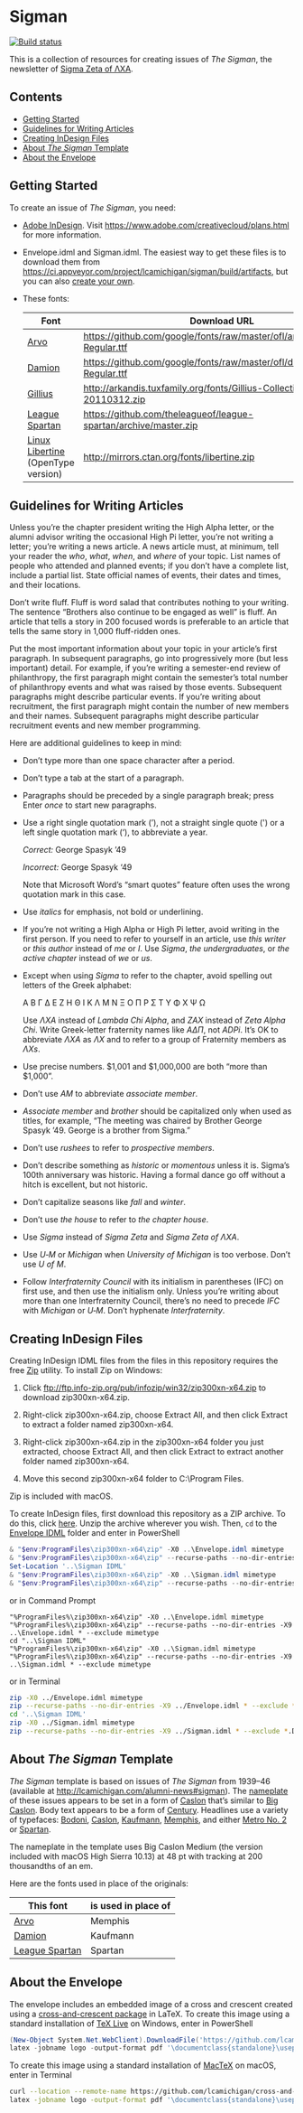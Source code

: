 # Sigman

[![Build status](https://ci.appveyor.com/api/projects/status/91u8bs1bmmv0jwn4?svg=true)](https://ci.appveyor.com/project/lcamichigan/sigman)

This is a collection of resources for creating issues of _The Sigman_, the
newsletter of [Sigma Zeta of ΛΧΑ](http://lcamichigan.com).

## Contents

* [Getting Started](#getting-started)
* [Guidelines for Writing Articles](#guidelines-for-writing-articles)
* [Creating InDesign Files](#creating-indesign-files)
* [About _The Sigman_ Template](#about-the-sigman-template)
* [About the Envelope](#about-the-envelope)

## Getting Started

To create an issue of _The Sigman_, you need:

* [Adobe InDesign](https://www.adobe.com/products/indesign.html). Visit
  https://www.adobe.com/creativecloud/plans.html for more information.

* Envelope.idml and Sigman.idml. The easiest way to get these files is to
  download them from
  https://ci.appveyor.com/project/lcamichigan/sigman/build/artifacts, but you
  can also [create your own](#creating-indesign-files).

* These fonts:

  | Font                                                                     | Download URL                                                             |
  |--------------------------------------------------------------------------|--------------------------------------------------------------------------|
  | [Arvo](https://fonts.google.com/specimen/Arvo)                           | https://github.com/google/fonts/raw/master/ofl/arvo/Arvo-Regular.ttf     |
  | [Damion](https://fonts.google.com/specimen/Damion)                       | https://github.com/google/fonts/raw/master/ofl/damion/Damion-Regular.ttf |
  | [Gillius](http://arkandis.tuxfamily.org/adffonts.html)                   | http://arkandis.tuxfamily.org/fonts/Gillius-Collection-20110312.zip      |
  | [League Spartan](https://www.theleagueofmoveabletype.com/league-spartan) | https://github.com/theleagueof/league-spartan/archive/master.zip         |
  | [Linux Libertine](http://www.linuxlibertine.org) (OpenType version)      | http://mirrors.ctan.org/fonts/libertine.zip                              |

## Guidelines for Writing Articles

Unless you’re the chapter president writing the High Alpha letter, or the alumni
advisor writing the occasional High Pi letter, you’re not writing a letter;
you’re writing a news article. A news article must, at minimum, tell your reader
the _who_, _what_, _when_, and _where_ of your topic. List names of people who
attended and planned events; if you don’t have a complete list, include a
partial list. State official names of events, their dates and times, and their
locations.

Don’t write fluff. Fluff is word salad that contributes nothing to your writing.
The sentence “Brothers also continue to be engaged as well” is fluff. An article
that tells a story in 200 focused words is preferable to an article that tells
the same story in 1,000 fluff-ridden ones.

Put the most important information about your topic in your article’s first
paragraph. In subsequent paragraphs, go into progressively more (but less
important) detail. For example, if you’re writing a semester-end review of
philanthropy, the first paragraph might contain the semester’s total number of
philanthropy events and what was raised by those events. Subsequent paragraphs
might describe particular events. If you’re writing about recruitment, the first
paragraph might contain the number of new members and their names. Subsequent
paragraphs might describe particular recruitment events and new member
programming.

Here are additional guidelines to keep in mind:

* Don’t type more than one space character after a period.

* Don’t type a tab at the start of a paragraph.

* Paragraphs should be preceded by a single paragraph break; press Enter _once_
  to start new paragraphs.

* Use a right single quotation mark (’), not a straight single quote (') or a
  left single quotation mark (‘), to abbreviate a year.

  _Correct:_ George Spasyk&nbsp;’49

  _Incorrect:_ George Spasyk&nbsp;‘49

  Note that Microsoft Word’s “smart quotes” feature often uses the wrong
  quotation mark in this case.

* Use _italics_ for emphasis, not bold or underlining.

* If you’re not writing a High Alpha or High Pi letter, avoid writing in the
  first person. If you need to refer to yourself in an article, use _this
  writer_ or _this author_ instead of _me_ or _I_. Use _Sigma_, _the
  undergraduates_, or _the active chapter_ instead of _we_ or _us_.

* Except when using _Sigma_ to refer to the chapter, avoid spelling out letters
  of the Greek alphabet:

  Α Β Γ Δ Ε Ζ Η Θ Ι Κ Λ Μ Ν Ξ Ο Π Ρ Σ Τ Υ Φ Χ Ψ Ω

  Use _ΛΧΑ_ instead of _Lambda Chi Alpha_, and _ZAX_ instead of _Zeta Alpha
  Chi_. Write Greek-letter fraternity names like _ΑΔΠ_, not _ADPi_. It’s OK to
  abbreviate _ΛΧΑ_ as _ΛΧ_ and to refer to a group of Fraternity members as
  _ΛΧs_.

* Use precise numbers. $1,001 and $1,000,000 are both “more than $1,000”.

* Don’t use _AM_ to abbreviate _associate member_.

* _Associate member_ and _brother_ should be capitalized only when used as
  titles, for example, “The meeting was chaired by Brother George
  Spasyk&nbsp;’49. George is a brother from Sigma.”

* Don’t use _rushees_ to refer to _prospective members_.

* Don’t describe something as _historic_ or _momentous_ unless it is. Sigma’s
  100th anniversary was historic. Having a formal dance go off without a hitch
  is excellent, but not historic.

* Don’t capitalize seasons like _fall_ and _winter_.

* Don’t use _the house_ to refer to _the chapter house_.

* Use _Sigma_ instead of _Sigma Zeta_ and _Sigma Zeta of ΛΧΑ_.

* Use _U&#x2011;M_ or _Michigan_ when _University of Michigan_ is too verbose.
  Don’t use _U of M_.

* Follow _Interfraternity Council_ with its initialism in parentheses (IFC) on
  first use, and then use the initialism only. Unless you’re writing about more
  than one Interfraternity Council, there’s no need to precede _IFC_ with
  _Michigan_ or _U&#x2011;M_. Don’t hyphenate _Interfraternity_.

## Creating InDesign Files

Creating InDesign IDML files from the files in this repository requires the free
[Zip](http://www.info-zip.org/Zip.html) utility. To install Zip on Windows:

1. Click ftp://ftp.info-zip.org/pub/infozip/win32/zip300xn-x64.zip to download
   zip300xn-x64.zip.

2. Right-click zip300xn-x64.zip, choose Extract All, and then click Extract to
   extract a folder named zip300xn-x64.

3. Right-click zip300xn-x64.zip in the zip300xn-x64 folder you just extracted,
   choose Extract All, and then click Extract to extract another folder named
   zip300xn-x64.

4. Move this second zip300xn-x64 folder to C:\Program Files.

Zip is included with macOS.

To create InDesign files, first download this repository as a ZIP archive. To do
this, click [here](https://github.com/lcamichigan/sigman/archive/master.zip).
Unzip the archive wherever you wish. Then, `cd` to the
[Envelope IDML](Envelope%20IDML) folder and enter in PowerShell

```powershell
& "$env:ProgramFiles\zip300xn-x64\zip" -X0 ..\Envelope.idml mimetype
& "$env:ProgramFiles\zip300xn-x64\zip" --recurse-paths --no-dir-entries -X9 ..\Envelope.idml * --exclude mimetype
Set-Location '..\Sigman IDML'
& "$env:ProgramFiles\zip300xn-x64\zip" -X0 ..\Sigman.idml mimetype
& "$env:ProgramFiles\zip300xn-x64\zip" --recurse-paths --no-dir-entries -X9 ..\Sigman.idml * --exclude mimetype
```

or in Command Prompt

```batch
"%ProgramFiles%\zip300xn-x64\zip" -X0 ..\Envelope.idml mimetype
"%ProgramFiles%\zip300xn-x64\zip" --recurse-paths --no-dir-entries -X9 ..\Envelope.idml * --exclude mimetype
cd "..\Sigman IDML"
"%ProgramFiles%\zip300xn-x64\zip" -X0 ..\Sigman.idml mimetype
"%ProgramFiles%\zip300xn-x64\zip" --recurse-paths --no-dir-entries -X9 ..\Sigman.idml * --exclude mimetype
```

or in Terminal

```sh
zip -X0 ../Envelope.idml mimetype
zip --recurse-paths --no-dir-entries -X9 ../Envelope.idml * --exclude *.DS_Store mimetype
cd '..\Sigman IDML'
zip -X0 ../Sigman.idml mimetype
zip --recurse-paths --no-dir-entries -X9 ../Sigman.idml * --exclude *.DS_Store mimetype
```

## About _The Sigman_ Template

_The Sigman_ template is based on issues of _The Sigman_ from 1939–46 (available
at http://lcamichigan.com/alumni-news#sigman). The
[nameplate](https://en.wikipedia.org/wiki/Nameplate_(publishing)) of these
issues appears to be set in a form of
[Caslon](https://en.wikipedia.org/wiki/Caslon) that’s similar to
[Big Caslon](https://store.typenetwork.com/foundry/cartercone/fonts/big-caslon/regular).
Body text appears to be a form of
[Century](https://en.wikipedia.org/wiki/Century_type_family). Headlines use a
variety of typefaces: [Bodoni](https://en.wikipedia.org/wiki/Bodoni),
[Caslon](https://en.wikipedia.org/wiki/Caslon),
[Kaufmann](https://en.wikipedia.org/wiki/Kaufmann_(typeface)),
[Memphis](https://en.wikipedia.org/wiki/Memphis_(typeface)), and either
[Metro No. 2](https://en.wikipedia.org/wiki/Metro_(typeface)) or
[Spartan](https://en.wikipedia.org/wiki/Spartan_(typeface)).

The nameplate in the template uses Big Caslon Medium (the version included with
macOS High Sierra 10.13) at 48&nbsp;pt with tracking at 200 thousandths of an
em.

Here are the fonts used in place of the originals:

| This font                                                                | is used in place of  |
|--------------------------------------------------------------------------|----------------------|
| [Arvo](https://fonts.google.com/specimen/Arvo)                           | Memphis              |
| [Damion](https://fonts.google.com/specimen/Damion)                       | Kaufmann             |
| [League Spartan](https://www.theleagueofmoveabletype.com/league-spartan) | Spartan              |

## About the Envelope

The envelope includes an embedded image of a cross and crescent created using a
[cross-and-crescent package](https://github.com/lcamichigan/cross-and-crescent)
in LaTeX. To create this image using a standard installation of
[TeX Live](https://www.tug.org/texlive/) on Windows, enter in PowerShell

```powershell
(New-Object System.Net.WebClient).DownloadFile('https://github.com/lcamichigan/cross-and-crescent/releases/download/v1.4/cross-and-crescent.sty', [System.IO.Path]::Combine((Get-Location), 'cross-and-crescent.sty'))
latex -jobname logo -output-format pdf '\documentclass{standalone}\usepackage{cross-and-crescent}\begin{document}\begin{tikzpicture}[scale=45bp/8cm]\crossAndCrescentSetMacros\draw[line width=0.5bp]\crossAndCrescentPath\end{tikzpicture}\end{document}'
```

To create this image using a standard installation of
[MacTeX](https://www.tug.org/mactex/) on macOS, enter in Terminal

```sh
curl --location --remote-name https://github.com/lcamichigan/cross-and-crescent/releases/download/v1.4/cross-and-crescent.sty
latex -jobname logo -output-format pdf '\documentclass{standalone}\usepackage{cross-and-crescent}\begin{document}\begin{tikzpicture}[scale=45bp/8cm]\crossAndCrescentSetMacros\draw[line width=0.5bp]\crossAndCrescentPath\end{tikzpicture}\end{document}'
```
